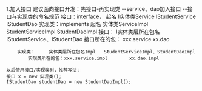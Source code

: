 
1.加入接口
	建议面向接口开发：先接口-再实现类
	--service、dao加入接口
	--接口与实现类的命名规范
		接口：interface，	起名   I实体类Service		IStudentService
						IStudentDao	
		实现类：implements	起名   实体类ServiceImpl		StudentServiceImpl
						StudentDaoImpl
		接口：	I实体类层所在包名	IStudentService、IStudentDao	
			接口所在的包：  xxx.service		xx.dao

		实现类：	 实体类层所在包名Impl	StudentServiceImpl、StudentDaoImpl
			实现类所在的包：xxx.service.impl		xx.dao.impl
	
	以后使用接口/实现类时，推荐写法：
	接口 x = new 实现类();
	IStudentDao studentDao = new StudentDaoImpl();